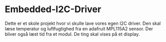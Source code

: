 # Embedded-I2C-Driver

Dette er et skole projekt hvor vi skulle lave vores egen I2C driver. Den skal læse temperatur og luftfugtighed fra en adafruit MPL115A2 sensor. Der bliver også læst tid fra et modul. De ting skal vises på et display.

